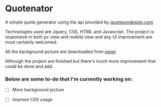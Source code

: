 # Quotenator

A simple quote generator using the api provided by [quotesondesign.com](https://quotesondesign.com/)

Technologies used are Jquery, CSS, HTML and Javascript.
The project is responsive in both pc view and mobile view and any UI improvement are most certainly welcomed.

All the background picture are downloaded from [pexel](https://www.pexels.com/)

Although the project are finished but there's much more improvement that could be done and add.

### Below are some to-do that I'm currently working on:

 - [ ] More background picture

 - [ ] Improve CSS usage
